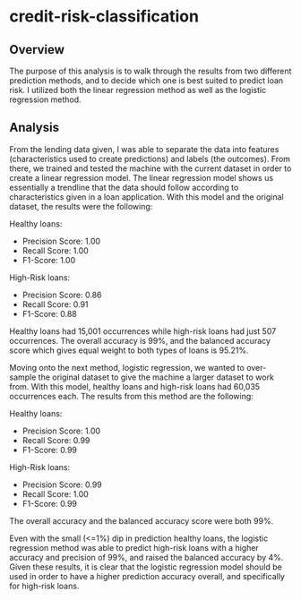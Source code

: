 # credit-risk-classification

<h2>Overview</h2>

The purpose of this analysis is to walk through the results from two different prediction methods, and to decide which one is best suited to predict loan risk. I utilized both the linear regression method as well as the logistic regression method.

<h2>Analysis</h2>
From the lending data given, I was able to separate the data into features (characteristics used to create predictions) and labels (the outcomes). From there, we trained and tested the machine with the current dataset in order to create a linear regression model. The linear regression model shows us essentially a trendline that the data should follow according to characteristics given in a loan application. With this model and the original dataset, the results were the following:
<br>

Healthy loans: 
- Precision Score: 1.00
- Recall Score: 1.00
- F1-Score: 1.00

High-Risk loans:
- Precision Score: 0.86
- Recall Score: 0.91
- F1-Score: 0.88

Healthy loans had 15,001 occurrences while high-risk loans had just 507 occurrences. The overall accuracy is 99%, and the balanced accuracy  score which gives equal weight to both types of loans is 95.21%.

Moving onto the next method, logistic regression, we wanted to over-sample the original dataset to give the machine a larger dataset to work from. With this model, healthy loans and high-risk loans had 60,035 occurrences each. The results from this method are the following:

Healthy loans: 
- Precision Score: 1.00
- Recall Score: 0.99
- F1-Score: 0.99

High-Risk loans:
- Precision Score: 0.99
- Recall Score: 1.00
- F1-Score: 0.99

The overall accuracy and the balanced accuracy score were both 99%.

Even with the small (<=1%) dip in prediction healthy loans, the logistic regression method was able to predict high-risk loans with a higher accuracy and precision of 99%, and raised the balanced accuracy by 4%. Given these results, it is clear that the logistic regression model should be used in order to have a higher prediction accuracy overall, and specifically for high-risk loans.
